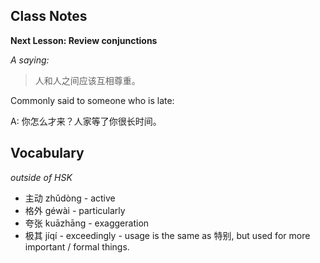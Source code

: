 
## Class Notes

**Next Lesson: Review conjunctions**

_A saying:_

> 人和人之间应该互相尊重。

Commonly said to someone who is late:

A: 你怎么才来？人家等了你很长时间。

## Vocabulary

_outside of HSK_

- 主动 zhǔdòng - active
- 格外 géwài - particularly
- 夸张 kuāzhāng - exaggeration
- 极其 jíqí - exceedingly - usage is the same as 特别, but used for more important / formal things.